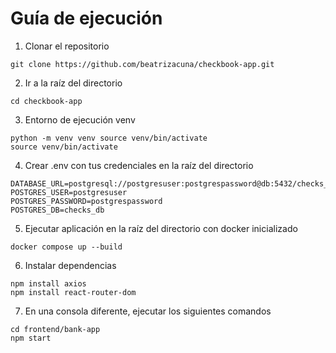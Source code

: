 # Guía de ejecución

1. Clonar el repositorio
```
git clone https://github.com/beatrizacuna/checkbook-app.git
```

2. Ir a la raíz del directorio
```
cd checkbook-app
```

3. Entorno de ejecución venv
```
python -m venv venv source venv/bin/activate
source venv/bin/activate
```

4. Crear .env con tus credenciales en la raíz del directorio
```
DATABASE_URL=postgresql://postgresuser:postgrespassword@db:5432/checks_db
POSTGRES_USER=postgresuser
POSTGRES_PASSWORD=postgrespassword
POSTGRES_DB=checks_db
```

5. Ejecutar aplicación en la raíz del directorio con docker inicializado
```
docker compose up --build
```

6. Instalar dependencias
```
npm install axios
npm install react-router-dom
```

7. En una consola diferente, ejecutar los siguientes comandos
```
cd frontend/bank-app
npm start
```
